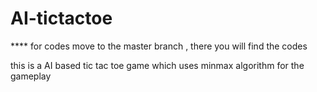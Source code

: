 # AI-tictactoe

**** for codes move to the master branch , there you will find the codes

this is a AI based tic tac toe game which uses minmax algorithm for the gameplay
